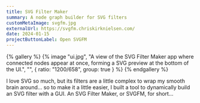 ```yaml
---
title: SVG Filter Maker
summary: A node graph builder for SVG filters
customMetaImage: svgfm.jpg
externalUrl: https://svgfm.chriskirknielsen.com/
date: 2024-01-15
projectButtonLabel: Open SVGFM
---
```


{% gallery %}
{% image "ui.jpg", "A view of the SVG Filter Maker app where connected nodes appear at once, forming a SVG preview at the bottom of the UI.", "", { ratio: "1200/658", group: true } %}
{% endgallery %}

I love SVG so much, but its filters are a little complex to wrap my smooth brain around… so to make it a little easier, I built a tool to dynamically build an SVG filter with a GUI. An SVG Filter Maker, or SVGFM, for short…
